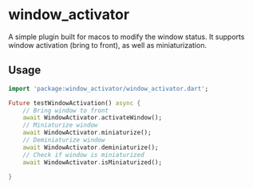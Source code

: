 # window_activator

 A simple plugin built for macos to modify the window status. 
 It supports window activation (bring to front), as well as 
 miniaturization.

## Usage
``` dart
import 'package:window_activator/window_activator.dart';

Future testWindowActivation() async {
    // Bring window to front
    await WindowActivator.activateWindow();
    // Miniaturize window
    await WindowActivator.miniaturize();
    // Deminiaturize window
    await WindowActivator.deminiaturize();
    // Check if window is miniaturized
    await WindowActivator.isMiniaturized();
    
}
```
